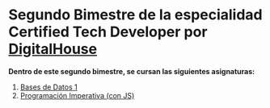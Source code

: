 # Segundo Bimestre de la especialidad **Certified Tech Developer** por [DigitalHouse](https://www.digitalhouse.com/productos/programacion/certified-tech-developer)

**Dentro de este segundo bimestre, se cursan las siguientes asignaturas:**

1. [Bases de Datos 1](BasesDatos_I/)
2. [Programación Imperativa (con JS)](ProgramacionImperativa/)